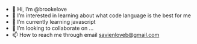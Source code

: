 - 👋 Hi, I’m @brookelove
- 👀 I’m interested in learning about what code language is the best for me 
- 🌱 I’m currently learning javascript
- 💞️ I’m looking to collaborate on ...
- 📫 How to reach me through email savienloveb@gmail.com

<!---
brookelove/brookelove is a ✨ special ✨ repository because its `README.md` (this file) appears on your GitHub profile.
You can click the Preview link to take a look at your changes.
--->
